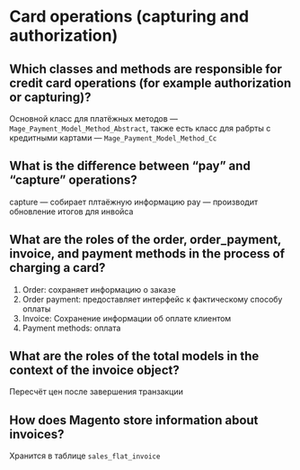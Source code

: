 # Card operations (capturing and authorization)

## Which classes and methods are responsible for credit card operations (for example authorization or capturing)?

Основной класс для платёжных методов — `Mage_Payment_Model_Method_Abstract`, также есть класс для рабрты с кредитными картами — `Mage_Payment_Model_Method_Cc`

## What is the difference between “pay” and “capture” operations?

capture — собирает плтаёжную информацию
pay — производит обновление итогов для инвойса

## What are the roles of the order, order_payment, invoice, and payment methods in the process of charging a card?

1. Order: сохраняет информацию о заказе
2. Order payment: предоставляет интерфейс к фактическому способу оплаты
3. Invoice: Сохранение информации об оплате клиентом
4. Payment methods: оплата

## What are the roles of the total models in the context of the invoice object?

Пересчёт цен после завершения транзакции

## How does Magento store information about invoices?

Хранится в таблице `sales_flat_invoice`
